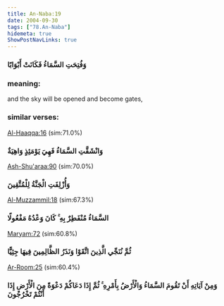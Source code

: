 ```yaml
---
title: An-Naba:19
date: 2004-09-30
tags: ["78.An-Naba"]
hidemeta: true 
ShowPostNavLinks: true 
---
```

### وَفُتِحَتِ السَّمَاءُ فَكَانَتْ أَبْوَابًا
### meaning: 
and the sky will be opened and become gates,
### similar verses: 

[Al-Haaqqa:16](/69/16) (sim:71.0%)

### وَانْشَقَّتِ السَّمَاءُ فَهِيَ يَوْمَئِذٍ وَاهِيَةٌ

[Ash-Shu'araa:90](/26/90) (sim:70.0%)

### وَأُزْلِفَتِ الْجَنَّةُ لِلْمُتَّقِينَ

[Al-Muzzammil:18](/73/18) (sim:67.3%)

### السَّمَاءُ مُنْفَطِرٌ بِهِ ۚ كَانَ وَعْدُهُ مَفْعُولًا

[Maryam:72](/19/72) (sim:60.8%)

### ثُمَّ نُنَجِّي الَّذِينَ اتَّقَوْا وَنَذَرُ الظَّالِمِينَ فِيهَا جِثِيًّا

[Ar-Room:25](/30/25) (sim:60.4%)

### وَمِنْ آيَاتِهِ أَنْ تَقُومَ السَّمَاءُ وَالْأَرْضُ بِأَمْرِهِ ۚ ثُمَّ إِذَا دَعَاكُمْ دَعْوَةً مِنَ الْأَرْضِ إِذَا أَنْتُمْ تَخْرُجُونَ
